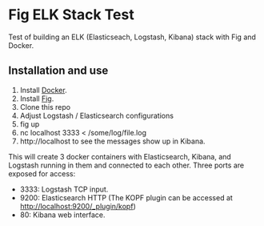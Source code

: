 # Fig ELK Stack Test

Test of building an ELK (Elasticseach, Logstash, Kibana) stack with Fig and Docker.

## Installation and use
1. Install [Docker](http://docker.io).
2. Install [Fig](http://fig.sh).
3. Clone this repo
4. Adjust Logstash / Elasticsearch configurations
5. fig up
6. nc localhost 3333 < /some/log/file.log
7. http://localhost to see the messages show up in Kibana.

This will create 3 docker containers with Elasticsearch, Kibana, and Logstash running in them and connected to each other. Three ports are exposed for access:
* 3333: Logstash TCP input.
* 9200: Elasticsearch HTTP (The KOPF plugin can be accessed at [http://localhost:9200/_plugin/kopf](http://localhost:9200/_plugin/kopf))
* 80: Kibana web interface.

